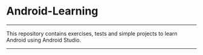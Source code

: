 # Android-Learning
***
This repository contains exercises, tests and simple projects to learn Android using Android Studio.
***
